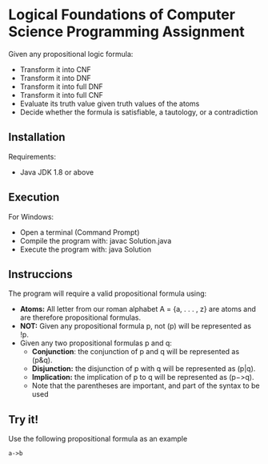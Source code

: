 # Logical Foundations of Computer Science Programming Assignment

Given any propositional logic formula:
+ Transform it into CNF
+ Transform it into DNF
+ Transform it into full DNF
+ Transform it into full CNF
+ Evaluate its truth value given truth values of the atoms
+ Decide whether the formula is satisfiable, a tautology, or a contradiction

## Installation
Requirements:
+ Java JDK 1.8 or above

## Execution
For Windows:
+ Open a terminal (Command Prompt)
+ Compile the program with: javac Solution.java
+ Execute the program with: java Solution

## Instruccions
The program will require a valid propositional formula using:
+ **Atoms:** All letter from our roman alphabet A = {a, . . . , z} are atoms and are therefore
propositional formulas.
+ **NOT:** Given any propositional formula p, not (p) will be represented as !p.
+ Given any two propositional formulas p and q:
  + **Conjunction**: the conjunction of p and q will be represented as (p&q).
  + **Disjunction:** the disjunction of p with q will be represented as (p|q).
  + **Implication:** the implication of p to q will be represented as (p−>q).
  + Note that the parentheses are important, and part of the syntax to be used
  
## Try it!
Use the following propositional formula as an example
```
a->b
```

